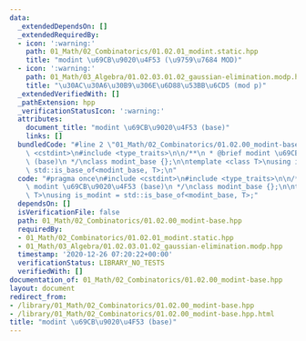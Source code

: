 ```yaml
---
data:
  _extendedDependsOn: []
  _extendedRequiredBy:
  - icon: ':warning:'
    path: 01_Math/02_Combinatorics/01.02.01_modint.static.hpp
    title: "modint \u69CB\u9020\u4F53 (\u9759\u7684 MOD)"
  - icon: ':warning:'
    path: 01_Math/03_Algebra/01.02.03.01.02_gaussian-elimination.modp.hpp
    title: "\u30AC\u30A6\u30B9\u306E\u6D88\u53BB\u6CD5 (mod p)"
  _extendedVerifiedWith: []
  _pathExtension: hpp
  _verificationStatusIcon: ':warning:'
  attributes:
    document_title: "modint \u69CB\u9020\u4F53 (base)"
    links: []
  bundledCode: "#line 2 \"01_Math/02_Combinatorics/01.02.00_modint-base.hpp\"\n#include\
    \ <cstdint>\n#include <type_traits>\n\n/**\n * @brief modint \u69CB\u9020\u4F53\
    \ (base)\n */\nclass modint_base {};\n\ntemplate <class T>\nusing is_modint =\
    \ std::is_base_of<modint_base, T>;\n"
  code: "#pragma once\n#include <cstdint>\n#include <type_traits>\n\n/**\n * @brief\
    \ modint \u69CB\u9020\u4F53 (base)\n */\nclass modint_base {};\n\ntemplate <class\
    \ T>\nusing is_modint = std::is_base_of<modint_base, T>;"
  dependsOn: []
  isVerificationFile: false
  path: 01_Math/02_Combinatorics/01.02.00_modint-base.hpp
  requiredBy:
  - 01_Math/02_Combinatorics/01.02.01_modint.static.hpp
  - 01_Math/03_Algebra/01.02.03.01.02_gaussian-elimination.modp.hpp
  timestamp: '2020-12-26 07:20:22+00:00'
  verificationStatus: LIBRARY_NO_TESTS
  verifiedWith: []
documentation_of: 01_Math/02_Combinatorics/01.02.00_modint-base.hpp
layout: document
redirect_from:
- /library/01_Math/02_Combinatorics/01.02.00_modint-base.hpp
- /library/01_Math/02_Combinatorics/01.02.00_modint-base.hpp.html
title: "modint \u69CB\u9020\u4F53 (base)"
---
```

